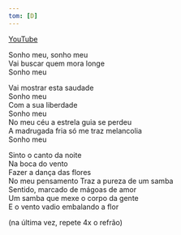 ```yaml
---
tom: [D]
---
```


[YouTube](https://youtu.be/8hJdomSJeb4?t=1m55s)

Sonho meu, sonho meu  
Vai buscar quem mora longe  
Sonho meu
  
Vai mostrar esta saudade  
Sonho meu  
Com a sua liberdade  
Sonho meu  
No meu céu a estrela guia se perdeu  
A madrugada fria só me traz melancolia  
Sonho meu

Sinto o canto da noite  
Na boca do vento  
Fazer a dança das flores  
No meu pensamento
Traz a pureza de um samba  
Sentido, marcado de mágoas de amor  
Um samba que mexe o corpo da gente  
E o vento vadio embalando a flor

(na última vez, repete 4x o refrão)